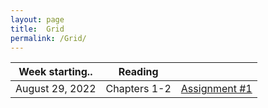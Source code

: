 ```yaml
---
layout: page
title:  Grid
permalink: /Grid/
---
```


|Week starting..   | Reading | |
|------------------|-------------------------------------------------------------------------------------------------------------------------------|---------------------------|
| August 29, 2022 | Chapters 1-2 | [Assignment #1](/PHY309/assignments/wk1) |
